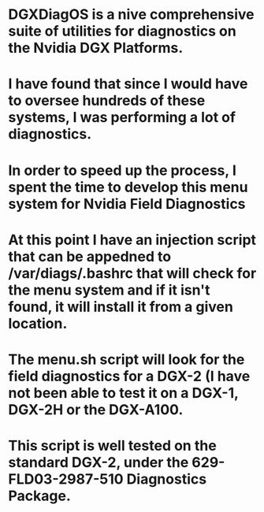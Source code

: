 # DGXDiagOS is a nive comprehensive suite of utilities for diagnostics on the Nvidia DGX Platforms.
# I have found that since I would have to oversee hundreds of these systems, I was performing a lot of diagnostics. 
# In order to speed up the process, I spent the time to develop this menu system for Nvidia Field Diagnostics

# At this point I have an injection script that can be appedned to /var/diags/.bashrc that will check for the menu system and if it isn't found, it will install it from a given location.
# The menu.sh script will look for the field diagnostics for a DGX-2 (I have not been able to test it on a DGX-1, DGX-2H or the DGX-A100. 
# This script is well tested on the standard DGX-2, under the 629-FLD03-2987-510 Diagnostics Package.
